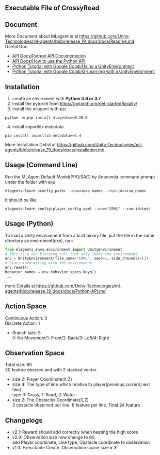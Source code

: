## Executable File of CrossyRoad

## Document
More Document about MLagent is at https://github.com/Unity-Technologies/ml-agents/blob/release_19_docs/docs/Readme.md <br />
Useful Doc:
- [API Docs/Python API Documentation](https://github.com/Unity-Technologies/ml-agents/blob/release_19_docs/docs/Python-API-Documentation.md)
- [API Docs/How to use the Python API](https://github.com/Unity-Technologies/ml-agents/blob/release_19_docs/docs/Python-API.md)
- [Python Tutorial with Google Colab/Using a UnityEnvironment](https://colab.research.google.com/github/Unity-Technologies/ml-agents/blob/release_19_docs/colab/Colab_UnityEnvironment_1_Run.ipynb)
- [Python Tutorial with Google Colab/Q-Learning with a UnityEnvironment](https://colab.research.google.com/github/Unity-Technologies/ml-agents/blob/release_19_docs/colab/Colab_UnityEnvironment_2_Train.ipynb) 

## Installation
1. create an enviroment with **Python 3.6 or 3.7**
2. Install the pytorch from https://pytorch.org/get-started/locally/
3. Install the mlagent with pip
```
python -m pip install mlagents==0.28.0
```
4. Install importlib-metadata
```
pip install importlib-metadata==4.4
```
More Installation Detail at https://github.com/Unity-Technologies/ml-agents/blob/release_19_docs/docs/Installation.md

## Usage (Command Line)
Run the MLAgent Default Model(PPO/SAC) by Anaconda command prompt under the folder with exe
```
mlagents-learn <config path> --env=<exe name> --run-id=<run_name>
```
It should be like
```
mlagents-learn config\player_config.yaml --env="CRML" --run-id=test
```

## Usage (Python)
To load a Unity environment from a built binary file, put the file in the same directory
as enviroment(exe), run:
```python
from mlagents_envs.environment import UnityEnvironment
# This is a non-blocking call that only loads the environment.
env = UnityEnvironment(file_name="CRML", seed=1, side_channels=[])
# Start interacting with the environment.
env.reset()
behavior_names = env.behavior_specs.keys()
...
```
more Details at https://github.com/Unity-Technologies/ml-agents/blob/release_19_docs/docs/Python-API.md

## Action Space
Continuous Action: 0 <br />
Discrete Action: 1 <br />
- Branch size: 5 <br />
0: No Movement/1: Front/2: Back/3: Left/4: Right

## Observation Space
Total size: 60 <br />
30 feature obsered and with 2 stacked vector.
- size 2: Player Coordinate(X,Z)
- size 4: The type of line which relative to player(previous,current,next two)<br />
type 0: Grass, 1: Road, 2: Water
- size 2: The Obstacles Coordinate(X,Z)<br />
3 obstacle observed per line. 6 feature per line. Total 24 feature.

## Changelogs
- v2.1: Reward should add correctly when beating the high score
- v2.0: Observation size now change to 60.<br/>
add Player coordinate, Line type, Obstacle coordinate to observation
- v1.0: Executable Create. Observation space size = 3
